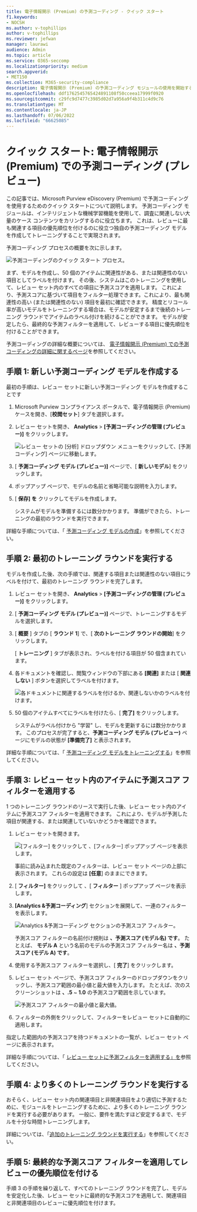 ```yaml
---
title: 電子情報開示 (Premium) の予測コーディング - クイック スタート
f1.keywords:
- NOCSH
ms.author: v-tophillips
author: v-tophillips
ms.reviewer: jefwan
manager: laurawi
audience: Admin
ms.topic: article
ms.service: O365-seccomp
ms.localizationpriority: medium
search.appverid:
- MET150
ms.collection: M365-security-compliance
description: 電子情報開示 (Premium) の予測コーディング モジュールの使用を開始する方法について説明します。 この記事では、予測コーディングを使用して、調査に最も関連するレビュー セット内のコンテンツを識別するエンドツーエンドのプロセスについて説明します。
ms.openlocfilehash: ddf1762545765424891108f50cceea17999f0920
ms.sourcegitcommit: c29fc9d7477c3985d02d7a956a9f4b311c4d9c76
ms.translationtype: MT
ms.contentlocale: ja-JP
ms.lasthandoff: 07/06/2022
ms.locfileid: "66625085"
---
```

# <a name="quick-start-predictive-coding-in-ediscovery-premium-preview"></a>クイック スタート: 電子情報開示 (Premium) での予測コーディング (プレビュー)

この記事では、Microsoft Purview eDiscovery (Premium) で予測コーディングを使用するためのクイック スタートについて説明します。 予測コーディング モジュールは、インテリジェントな機械学習機能を使用して、調査に関連しない大量のケース コンテンツをカリングするのに役立ちます。 これは、レビューに最も関連する項目の優先順位を付けるのに役立つ独自の予測コーディング モデルを作成してトレーニングすることで実現されます。

予測コーディング プロセスの概要を次に示します。

![予測コーディングのクイック スタート プロセス。](..\media\PredictiveCodingQuickStartProcess.png)

まず、モデルを作成し、50 個のアイテムに関連性がある、または関連性のない項目としてラベルを付けます。 その後、システムはこのトレーニングを使用して、レビュー セット内のすべての項目に予測スコアを適用します。 これにより、予測スコアに基づいて項目をフィルター処理できます。これにより、最も関連性の高い (または関連性のない) 項目を最初に確認できます。 精度とリコール率が高いモデルをトレーニングする場合は、モデルが安定するまで後続のトレーニング ラウンドでアイテムのラベル付けを続けることができます。 モデルが安定したら、最終的な予測フィルターを適用して、レビューする項目に優先順位を付けることができます。

予測コーディングの詳細な概要については、 [電子情報開示 (Premium) での予測コーディングの詳細に関するページ](predictive-coding-overview.md)を参照してください。

## <a name="step-1-create-a-new-predictive-coding-model"></a>手順 1: 新しい予測コーディング モデルを作成する

最初の手順は、レビュー セットに新しい予測コーディング モデルを作成することです

1. Microsoft Purview コンプライアンス ポータルで、電子情報開示 (Premium) ケースを開き、[**校閲セット**] タブを選択します。

2. レビュー セットを開き、 **Analytics** > **[予測コーディングの管理 (プレビュー)]** をクリックします。

   ![レビュー セットの [分析] ドロップダウン メニューをクリックして、[予測コーディング] ページに移動します。](..\media\ManagePredictiveCoding.png)

3. [ **予測コーディング モデル (プレビュー)]** ページで、[ **新しいモデル**] をクリックします。

4. ポップアップ ページで、モデルの名前と省略可能な説明を入力します。

5. [ **保存] を** クリックしてモデルを作成します。

   システムがモデルを準備するには数分かかります。 準備ができたら、トレーニングの最初のラウンドを実行できます。

詳細な手順については、「 [予測コーディング モデルの作成](predictive-coding-create-model.md)」を参照してください。

## <a name="step-2-perform-the-first-training-round"></a>手順 2: 最初のトレーニング ラウンドを実行する

モデルを作成した後、次の手順では、関連する項目または関連性のない項目にラベルを付けて、最初のトレーニング ラウンドを完了します。

1. レビュー セットを開き、 **Analytics** > **[予測コーディングの管理 (プレビュー)]** をクリックします。

2. [ **予測コーディング モデル (プレビュー)]** ページで、トレーニングするモデルを選択します。

3. [ **概要** ] タブの [ **ラウンド 1**] で、[ **次のトレーニング ラウンドの開始**] をクリックします。

   [ **トレーニング** ] タブが表示され、ラベルを付ける項目が 50 個含まれています。

4. 各ドキュメントを確認し、閲覧ウィンドウの下部にある **[関連]** または [ **関連しない** ] ボタンを選択してラベルを付けます。

   ![各ドキュメントに関連するラベルを付けるか、関連しないかのラベルを付けます。](..\media\TrainModel1.png)

5. 50 個のアイテムすべてにラベルを付けたら、[ **完了]** をクリックします。

    システムがラベル付けから "学習" し、モデルを更新するには数分かかります。 このプロセスが完了すると、**予測コーディング モデル (プレビュー)** ページにモデルの状態が **[準備完了]** と表示されます。

詳細な手順については、「 [予測コーディング モデルをトレーニングする](predictive-coding-train-model.md)」を参照してください。

## <a name="step-3-apply-the-prediction-score-filter-to-items-in-review-set"></a>手順 3: レビュー セット内のアイテムに予測スコア フィルターを適用する

1 つのトレーニング ラウンドのリースで実行した後、レビュー セット内のアイテムに予測スコア フィルターを適用できます。 これにより、モデルが予測した項目が関連する、または関連していないかどうかを確認できます。   

1. レビュー セットを開きます。

   ![[フィルター] をクリックして 、[フィルター] ポップアップ ページを表示します。](..\media\PredictionScoreFilter0.png)

   事前に読み込まれた既定のフィルターは、レビュー セット ページの上部に表示されます。 これらの設定は **[任意**] のままにできます。

2. [ **フィルター]** をクリックして 、[ **フィルター** ] ポップアップ ページを表示します。

3. **[Analytics &予測コーディング**] セクションを展開して、一連のフィルターを表示します。

      ![Analytics &予測コーディング セクションの予測スコア フィルター。](..\media\PredictionScoreFilter1.png)

   予測スコア フィルターの名前付け規則は **、予測スコア (モデル名) です**。 たとえば、 **モデル A** という名前のモデルの予測スコア フィルター名は **、予測スコア (モデル A) です**。

4. 使用する予測スコア フィルターを選択し、[ **完了**] をクリックします。

5. レビュー セット ページで、予測スコア フィルターのドロップダウンをクリックし、予測スコア範囲の最小値と最大値を入力します。 たとえば、次のスクリーンショットは **、.5** ~ **1.0** の予測スコア範囲を示しています。

   ![予測スコア フィルターの最小値と最大値。](..\media\PredictionScoreFilter2.png)

6. フィルターの外側をクリックして、フィルターをレビュー セットに自動的に適用します。

  指定した範囲内の予測スコアを持つドキュメントの一覧が、レビュー セット ページに表示されます。

詳細な手順については、「 [レビュー セットに予測フィルターを適用する」を](predictive-coding-apply-prediction-filter.md)参照してください。

## <a name="step-4-perform-more-training-rounds"></a>手順 4: より多くのトレーニング ラウンドを実行する

おそらく、レビュー セット内の関連項目と非関連項目をより適切に予測するために、モジュールをトレーニングするために、より多くのトレーニング ラウンドを実行する必要があります。 一般に、要件を満たすほど安定するまで、モデルを十分な時間トレーニングします。

詳細については、「[追加のトレーニング ラウンドを実行する](predictive-coding-train-model.md#perform-additional-training-rounds)」を参照してください。

## <a name="step-5-apply-the-final-prediction-score-filter-to-prioritize-review"></a>手順 5: 最終的な予測スコア フィルターを適用してレビューの優先順位を付ける

手順 3 の手順を繰り返して、すべてのトレーニング ラウンドを完了し、モデルを安定化した後、レビュー セットに最終的な予測スコアを適用して、関連項目と非関連項目のレビューに優先順位を付けます。
